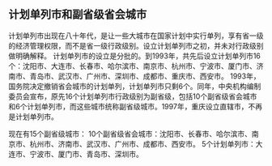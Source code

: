 ## 计划单列市和副省级省会城市

计划单列市出现在八十年代，是让一些大城市在国家计划中实行单列，享有省一级的经济管理权限，而不是省一级行政级别。设立计划单列市之初，并未对行政级别做明确解释。
计划单列市的设立是分批的。到1993年，共先后设立计划单列市16个：沈阳市、大连市、长春市、哈尔滨市、南京市、杭州市、宁波市、厦门市、济南市、青岛市、武汉市、广州市、深圳市、成都市、重庆市、西安市。
1993年，国务院决定撤销省会城市的计划单列，计划单列市只剩6个。同年，中央机构编制委员会宣布，原先16个计划单列市行政级别为副省级，包括10个副省级省会城市和6个计划单列市，而这些城市统称副省级城市。1997年，重庆设立直辖市，不再是计划单列市。

现在有15个副省级城市：
10个副省级省会城市：沈阳市、长春市、哈尔滨市、南京市、杭州市、济南市、武汉市、广州市、成都市、西安市。
5个计划单列市：大连市、宁波市、厦门市、青岛市、深圳市。